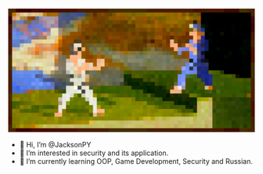 ![m](https://github.com/JacksonPY/JacksonPY/blob/main/m.jpg)
- 👋 Hi, I’m @JacksonPY
- 👀 I’m interested in security and its application.
- 🌱 I’m currently learning OOP, Game Development, Security and Russian.


<!---
JacksonPY/JacksonPY is a ✨ special ✨ repository because its `README.md` (this file) appears on your GitHub profile.
You can click the Preview link to take a look at your changes.
--->
